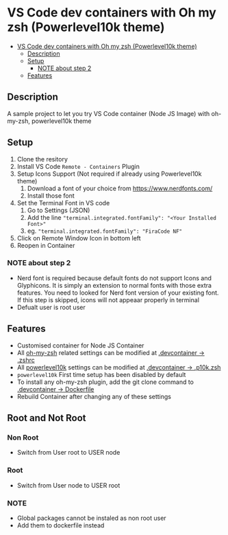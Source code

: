 # VS Code dev containers with Oh my zsh (Powerlevel10k theme)

- [VS Code dev containers with Oh my zsh (Powerlevel10k theme)](#vs-code-dev-containers-with-oh-my-zsh-powerlevel10k-theme)
  - [Description](#description)
  - [Setup](#setup)
    - [NOTE about step 2](#note-about-step-2)
  - [Features](#features)
 
## Description

A sample project to let you try VS Code container (Node JS Image) with oh-my-zsh, powerlevel10k theme

## Setup

1. Clone the resitory
2. Install VS Code `Remote - Containers` Plugin
3. Setup Icons Support (Not required if already using Powerlevel10k theme)
   1. Download a font of your choice from <https://www.nerdfonts.com/>
   2. Install those font
4. Set the Terminal Font in VS code
   1. Go to Settings (JSON)
   2. Add the line `"terminal.integrated.fontFamily": "<Your Installed Font>"`
   3. eg. `"terminal.integrated.fontFamily": "FiraCode NF"`
5. Click on Remote Window Icon in bottom left
6. Reopen in Container

### NOTE about step 2

- Nerd font is required because default fonts do not support Icons and Glyphicons. It is simply an extension to normal fonts with those extra features. You need to looked for Nerd font version of your existing font. If this step is skipped, icons will not appeaar properly in terminal
- Defualt user is  root user

## Features

- Customised container for Node JS Container
- All [oh-my-zsh](https://github.com/ohmyzsh/ohmyzsh) related settings can be modified at [.devcontainer -> .zshrc](.devcontainer/.zshrc)
- All [powerlevel10k](https://github.com/romkatv/powerlevel10k) settings can be modified at [.devcontainer -> .p10k.zsh](.devcontainer/.p10k.zsh)
- `powerlevel10k` First time setup has been disabled by default
- To install any oh-my-zsh plugin, add the git clone command to [.devcontainer -> Dockerfile](.devcontainer/Dockerfile)
- Rebuild Container after changing any of these settings


## Root and Not Root

### Non Root
- Switch from User root to USER node

  
### Root
- Switch from User node to USER root

### NOTE
- Global packages cannot be instaled as non root user
- Add them to dockerfile instead

